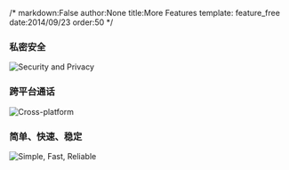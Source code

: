 /*
markdown:False
author:None
title:More Features
template: feature_free
date:2014/09/23
order:50
*/
<div class="row"> <div class="col-sm-4 pointbox"> <h3>私密安全</h3> <img src="%base_url%/uploads/ico_privacy.png" alt="Security and Privacy"> </div> <div class="col-sm-4 pointbox"> <h3>跨平台通话</h3> <img src="%base_url%/uploads/ico_platform.png" alt="Cross-platform"> </div> <div class="col-sm-4 pointbox"> <h3>简单、快速、稳定</h3> <img src="%base_url%/uploads/ico_lighting.png" alt="Simple, Fast, Reliable"> </div>
</div>